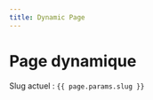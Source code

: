 ```yaml
---
title: Dynamic Page
---
```


<script setup>
import { useData } from 'vitepress';
const { page } = useData()
</script>

# Page dynamique

Slug actuel : `{{ page.params.slug }}`
